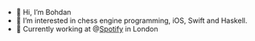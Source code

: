 - 👋 Hi, I’m Bohdan
- 👀 I’m interested in chess engine programming, iOS, Swift and Haskell. 
- 🚀 Currently working at @[Spotify](https://github.com/spotify) in London

<!---
sssbohdan/sssbohdan is a ✨ special ✨ repository because its `README.md` (this file) appears on your GitHub profile.
You can click the Preview link to take a look at your changes.
--->
